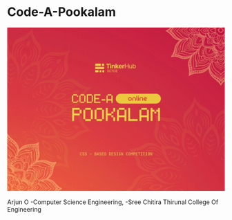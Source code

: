 # Code-A-Pookalam
![Banner](https://raw.githubusercontent.com/tinkerhubsct26-max/tinkerhubsct26-max/main/assets/IMG-20250829-WA0002.jpg)

Arjun O
-Computer Science Engineering,
-Sree Chitira Thirunal College Of Engineering 
